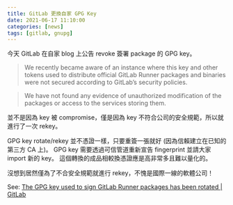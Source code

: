 ```yaml
---
title: GitLab 更換自家 GPG Key
date: 2021-06-17 11:10:00
categories: [news]
tags: [gitlab, gnupg]
---
```


今天 GitLab 在自家 blog 上公告 revoke 簽署 package 的 GPG key。

> We recently became aware of an instance where this key and other tokens
> used to distribute official GitLab Runner packages and binaries were not
> secured according to GitLab’s security policies.

> We have not found any evidence of unauthorized modification of the packages
> or access to the services storing them.

並不是因為 key 被 compromise，僅是因為 key 不符合公司的安全規範，所以就進行了一次 rekey。

GPG key rotate/rekey 並不憑證一樣，只要重簽一張就好 (因為信賴建立在已知的第三方 CA 上)。
GPG key 需要透過可信管道重新宣告 fingerprint 並請大家 import 新的 key。
這個轉換的成品相較換憑證應是高非常多且難以量化的。

沒想到居然僅為了不合安全規範就進行 rekey，不愧是國際一線的軟體公司！

See: [The GPG key used to sign GitLab Runner packages has been rotated | GitLab](https://about.gitlab.com/blog/2021/06/16/gpg-key-used-to-sign-gitlab-runner-packages-rotated/)

